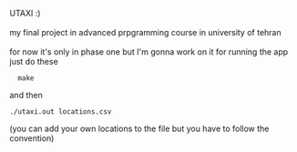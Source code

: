 UTAXI :) <br /><br />
my final project in advanced prpgramming course in university of tehran<br /><br />
for now it's only in phase one but I'm gonna work on it
for running the app just do these
```
  make
```
and then 
```
./utaxi.out locations.csv 
```
(you can add your own locations to the file but you have to follow the convention)
